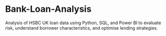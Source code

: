 # Bank-Loan-Analysis
Analysis of HSBC UK loan data using Python, SQL, and Power BI to evaluate risk, understand borrower characteristics, and optimise lending strategies.
